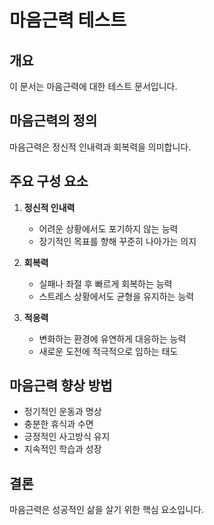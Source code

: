 # 마음근력 테스트

## 개요
이 문서는 마음근력에 대한 테스트 문서입니다.

## 마음근력의 정의
마음근력은 정신적 인내력과 회복력을 의미합니다.

## 주요 구성 요소
1. **정신적 인내력**
   - 어려운 상황에서도 포기하지 않는 능력
   - 장기적인 목표를 향해 꾸준히 나아가는 의지

2. **회복력**
   - 실패나 좌절 후 빠르게 회복하는 능력
   - 스트레스 상황에서도 균형을 유지하는 능력

3. **적응력**
   - 변화하는 환경에 유연하게 대응하는 능력
   - 새로운 도전에 적극적으로 임하는 태도

## 마음근력 향상 방법
- 정기적인 운동과 명상
- 충분한 휴식과 수면
- 긍정적인 사고방식 유지
- 지속적인 학습과 성장

## 결론
마음근력은 성공적인 삶을 살기 위한 핵심 요소입니다. 